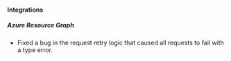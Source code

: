 
#### Integrations

##### Azure Resource Graph

- Fixed a bug in the request retry logic that caused all requests to fail with a type error.

